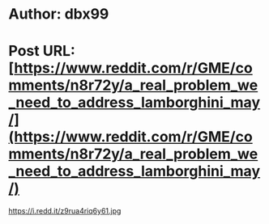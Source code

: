 # Author: dbx99
# Post URL: [https://www.reddit.com/r/GME/comments/n8r72y/a_real_problem_we_need_to_address_lamborghini_may/](https://www.reddit.com/r/GME/comments/n8r72y/a_real_problem_we_need_to_address_lamborghini_may/)


https://i.redd.it/z9rua4riq6y61.jpg